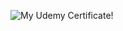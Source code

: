 
![My Udemy Certificate!](https://udemy-certificate.s3.amazonaws.com/image/UC-1812ceee-a13b-482b-aaa4-a354c7dd60cb.jpg?v=1666083906000)
